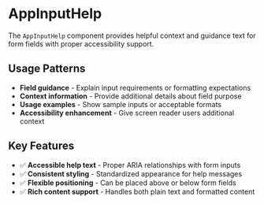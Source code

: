 # AppInputHelp

The `AppInputHelp` component provides helpful context and guidance text for form fields with proper accessibility support.

## Usage Patterns

- **Field guidance** - Explain input requirements or formatting expectations
- **Context information** - Provide additional details about field purpose
- **Usage examples** - Show sample inputs or acceptable formats
- **Accessibility enhancement** - Give screen reader users additional context

## Key Features

- ✅ **Accessible help text** - Proper ARIA relationships with form inputs
- ✅ **Consistent styling** - Standardized appearance for help messages
- ✅ **Flexible positioning** - Can be placed above or below form fields
- ✅ **Rich content support** - Handles both plain text and formatted content
